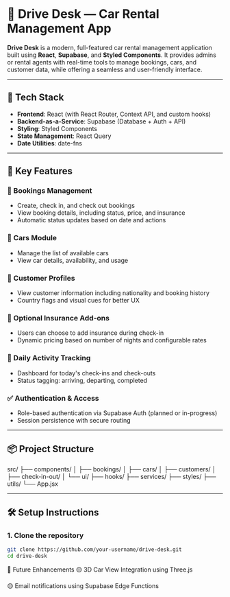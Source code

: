 # 🚗 Drive Desk — Car Rental Management App

**Drive Desk** is a modern, full-featured car rental management application built using **React**, **Supabase**, and **Styled Components**. It provides admins or rental agents with real-time tools to manage bookings, cars, and customer data, while offering a seamless and user-friendly interface.

---

## 🧰 Tech Stack

- **Frontend**: React (with React Router, Context API, and custom hooks)
- **Backend-as-a-Service**: Supabase (Database + Auth + API)
- **Styling**: Styled Components
- **State Management**: React Query
- **Date Utilities**: date-fns

---

## 🔑 Key Features

### 🧾 Bookings Management

- Create, check in, and check out bookings
- View booking details, including status, price, and insurance
- Automatic status updates based on date and actions

### 🚙 Cars Module

- Manage the list of available cars
- View car details, availability, and usage

### 👤 Customer Profiles

- View customer information including nationality and booking history
- Country flags and visual cues for better UX

### 💸 Optional Insurance Add-ons

- Users can choose to add insurance during check-in
- Dynamic pricing based on number of nights and configurable rates

### 📆 Daily Activity Tracking

- Dashboard for today's check-ins and check-outs
- Status tagging: arriving, departing, completed

### ✅ Authentication & Access

- Role-based authentication via Supabase Auth (planned or in-progress)
- Session persistence with secure routing

---

## 📦 Project Structure

src/
├── components/
│ ├── bookings/
│ ├── cars/
│ ├── customers/
│ ├── check-in-out/
│ └── ui/
├── hooks/
├── services/
├── styles/
├── utils/
└── App.jsx

---

## 🛠 Setup Instructions

### 1. Clone the repository

```bash
git clone https://github.com/your-username/drive-desk.git
cd drive-desk
```

🚀 Future Enhancements
🟡 3D Car View Integration using Three.js

🟡 Email notifications using Supabase Edge Functions
